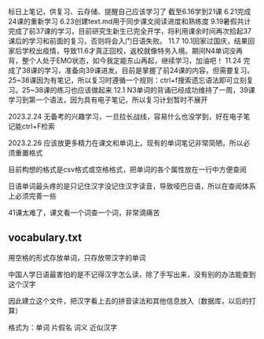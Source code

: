 标日上笔记，供复习、云存储、提醒自己应该学习了
截至6.16学到21课
6.21完成24课的重新学习
6.23创建text.md用于同步课文阅读进度和熟练度
9.19暑假共计完成了前37课的学习，目前研究生新生已完全开学，将利用课余时间再次拾起37课后的学习和前面的复习，否则将会入门日语失败。
11.7 10.1回家过国庆，结果回家后学校出疫情，导致11.6才真正回校，返校就像特务入境。期间N4单词没再背，整个人处于EMO状态，如今我定能东山再起，继续学习，加油吧！
11.24 完成了38课的学习，准备向39课进发。目前是掌握了前24课的内容，但需要复习。25~38课因为有笔记，所以复习时遵循一个规则：ctrl+f搜索遗忘语法即可立刻复习。25~38课的练习也应该做起来
12.1 N3单词的背诵已经成功维持了一周，39课学习到第一个语法，因为具有电子笔记，所以复习计划暂时不展开

2023.2.24 无备考的兴趣学习，一旦拉长战线，容易什么也没学到，好在电子笔记能ctrl+F检索

2023.2.26 应该放更多精力在课文和单词上。现有的单词笔记非常简陋。所以必须重置格式

目前构想的格式是csv格式或空格格式，把单词的各个属性放在一行中方便查阅

日语单词最头疼的是只记住汉字没记住汉字读音，导致哑巴日语，所以在查阅体系上必须完善一些

41课太难了，课文看一个词查一个词，非常滴痛苦

## vocabulary.txt
用空格的形式存放单词，只存放带汉字的单词

中国人学日语最害怕的是不记得汉字怎么读，除了手写出来，没有别的办法能查到这个汉字

因此建立这个文件，把汉字看上去的拼音读法和其他信息放入（数据库，以后的打算）

格式为：单词 片假名 词义 近似汉字